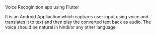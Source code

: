 Voice Recoginition app using Flutter

It is an Android Appliaction which captures user input using voice and translates it to text and then play the converted text back as audio. The voice should be natural in hindi/or any other language


